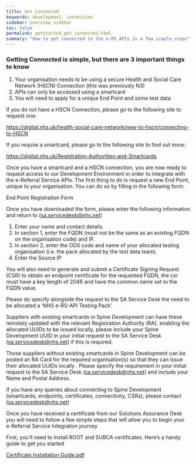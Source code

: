 ```yaml
---
title: Get Connected
keywords: development, connection
sidebar: overview_sidebar
toc: false
permalink: getstarted_get_connected.html
summary: "How to get connected to the e-RS APIs in a few simple steps"
---
```


### Getting Connected is simple, but there are 3 important things to know ###

1. Your organisation needs to be using a secure Health and Social Care Network (HSCN) Connection (this was previously N3)
2. APIs can only be accessed using a smartcard
3. You will need to apply for a unique End Point and some test data

If you do not have a HSCN Connection, please go to the following site to request one:

https://digital.nhs.uk/health-social-care-network/new-to-hscn/connecting-to-HSCN

If you require a smartcard, please go to the following site to find out more:

https://digital.nhs.uk/Registration-Authorities-and-Smartcards

Once you have a smartcard and a HSCN connection, you are now ready to request access to our Development Environment in order to integrate with the e-Referral Service APIs. The first thing to do is request a new End Point, unique to your organisation. You can do so by filling in the following form:

End Point Registration Form

Once you have downloaded the form, please enter the following information and return to (sa.servicedesk@nhs.net)

1. Enter your name and contact details.
2. In section 1, enter the FQDN (must not be the same as an existing FQDN on the organisation code) and IP.
3. In section 2, enter the ODS code and name of your allocated testing organisation (i.e. the pack allocated by the test data team).
4. Enter the Source IP

You will also need to generate and submit a Certificate Signing Request (CSR) to obtain an endpoint certificate for the requested FQDN, the csr must have a key length of 2048 and have the common name set to the FQDN value.

Please do specify alongside the request to the SA Service Desk the need to be allocated a ‘NHS e-RS-API Testing Pack’.

Suppliers with existing smartcards in Spine Development can have these remotely updated with the relevant Registration Authority (RA), enabling the allocated UUIDs to be issued locally, please include your Spine Development UUID in your initial request to the SA Service Desk (sa.servicedesk@nhs.net) if this is required.

Those suppliers without existing smartcards in Spine Development can be posted an RA Card for the required organisation(s) so that they can issue their allocated UUIDs locally . Please specify the requirement in your initial request to the SA Service Desk (sa.servicedesk@nhs.net) and include your Name and Postal Address.

If you have any queries about connecting to Spine Development (smartcards, endpoints, certificates, connectivity, CSRs), please contact (sa.servicedesk@nhs.net)

Once you have received a certificate from our Solutions Assurance Desk you will need to follow a few simple steps that will allow you to begin your e-Referral Service Integration journey

First, you’ll need to install ROOT and SUBCA certificates. Here’s a handy guide to get you started

[Certificate Installation Guide.pdf](https://developer.nhs.uk/wp-content/uploads/2018/01/Install-ROOTCA-and-SUBCA-certificates-v1.0.pdf)
